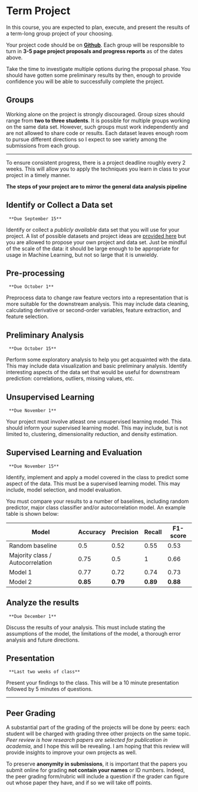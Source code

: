 
# Term Project 

In this course, you are expected to plan, execute, and present the results of a term-long group project of your choosing. 

Your project code should be on **[Github](https://github.com)**. Each group will be responsible to turn in **3-5 page project proposals and progress reports** as of the dates above.  

Take the time to investigate multiple options during the proposal phase.  You should have gotten some preliminary results by then, enough to provide confidence you will be able to successfully complete the project. 

## Groups 
Working alone on the project is strongly discouraged. Group sizes should range from **two to three students**. It is possible for multiple groups working on the same data set. However, such groups must work independently and are not allowed to share code or results. Each dataset leaves enough room to pursue different directions so I expect to see variety among the submissions from each group.

---

To ensure consistent progress, there is a project deadline roughly every 2 weeks. This will allow you to apply the techniques you learn in class to your project in a timely manner. 

**The steps of your project are to mirror the general data analysis pipeline**


## Identify or Collect a Data set 

```{important}
 **Due September 15**
```

Identify or collect a _publicly available_ data set that you will use for your project. A list of possible datasets and project ideas are [provided here](../2.%20data/) but you are allowed to propose your own project and data set. Just be mindful of the scale of the data: it should be large enough to be appropriate for usage in Machine Learning, but not so large that it is unwieldy. 

## Pre-processing 
```{important}
 **Due October 1**
```

Preprocess data to change raw feature vectors into a representation that is more suitable for the downstream analysis. This may include data cleaning, calculating derivative or second-order variables, feature extraction, and feature selection. 
 
## Preliminary Analysis
```{important}
 **Due October 15**
```

Perform some exploratory analysis to help you get acquainted with the data. This may include data visualization and basic preliminary analysis. Identify interesting aspects of the data set that would be useful for downstream prediction: correlations, outliers, missing values, etc.

## Unsupervised Learning
```{important}
 **Due November 1**
```

Your project must involve atleast one unsupervised learning model. This should inform your supervised learning model. This may include, but is not limited to, clustering, dimensionality reduction, and density estimation.

## Supervised Learning and Evaluation
```{important}
 **Due November 15**
```

Identify, implement and apply a model covered in the class to predict some aspect of the data. This must be a supervised learning model. This may include, model selection, and model evaluation. 
    
You must compare your results to a number of baselines, including random predictor, major class classifier and/or autocorrelation model. An example table is shown below: 

| Model      | Accuracy | Precision | Recall | F1-score |
| ----------- | ----------- | ----------- | ----------- | ----------- |
| Random baseline | 0.5       | 0.52 | 0.55 | 0.53 |
| Majority class / Autocorrelation   | 0.75       | 0.5 | 1 | 0.66 |
| Model 1   | 0.77       | 0.72 | 0.74 | 0.73 |
| Model 2   | **0.85**       | **0.79** | **0.89** | **0.88** |

## Analyze the results
```{important}
 **Due December 1**
```

Discuss the results of your analysis. This must include stating the assumptions of the model, the limitations of the model, a thorough error analysis and future directions.

## Presentation
```{important}
 **Last two weeks of class**
```
Present your findings to the class. This will be a 10 minute presentation followed by 5 minutes of questions.

---

## Peer Grading
A substantial part of the grading of the projects will be done by peers: each student will be charged with grading three other projects on the same topic. _Peer review is how research papers are selected for publication in academia_, and I hope this will be revealing.  I am hoping that this review will provide insights to improve your own projects as well.

To preserve **anonymity in submissions**, it is important that the papers you submit online for grading **not contain your names** or ID numbers. Indeed, the peer grading form/rubric will include a question if the grader can figure out whose paper they have, and if so we will take off points.
